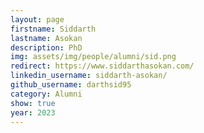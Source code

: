 ```yaml
---
layout: page
firstname: Siddarth
lastname: Asokan
description: PhD 
img: assets/img/people/alumni/sid.png
redirect: https://www.siddarthasokan.com/
linkedin_username: siddarth-asokan/
github_username: darthsid95
category: Alumni
show: true
year: 2023
---
```

